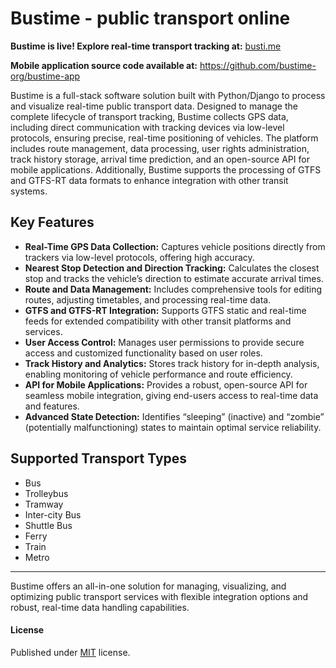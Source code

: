 # Bustime - public transport online

**Bustime is live! Explore real-time transport tracking at:** [busti.me](https://busti.me/)

**Mobile application source code available at:** https://github.com/bustime-org/bustime-app

Bustime is a full-stack software solution built with Python/Django to process and visualize real-time public transport data. Designed to manage the complete lifecycle of transport tracking, Bustime collects GPS data, including direct communication with tracking devices via low-level protocols, ensuring precise, real-time positioning of vehicles. The platform includes route management, data processing, user rights administration, track history storage, arrival time prediction, and an open-source API for mobile applications. Additionally, Bustime supports the processing of GTFS and GTFS-RT data formats to enhance integration with other transit systems.

## Key Features

- **Real-Time GPS Data Collection:** Captures vehicle positions directly from trackers via low-level protocols, offering high accuracy.
- **Nearest Stop Detection and Direction Tracking:** Calculates the closest stop and tracks the vehicle’s direction to estimate accurate arrival times.
- **Route and Data Management:** Includes comprehensive tools for editing routes, adjusting timetables, and processing real-time data.
- **GTFS and GTFS-RT Integration:** Supports GTFS static and real-time feeds for extended compatibility with other transit platforms and services.
- **User Access Control:** Manages user permissions to provide secure access and customized functionality based on user roles.
- **Track History and Analytics:** Stores track history for in-depth analysis, enabling monitoring of vehicle performance and route efficiency.
- **API for Mobile Applications:** Provides a robust, open-source API for seamless mobile integration, giving end-users access to real-time data and features.
- **Advanced State Detection:** Identifies “sleeping” (inactive) and “zombie” (potentially malfunctioning) states to maintain optimal service reliability.

## Supported Transport Types

- Bus
- Trolleybus
- Tramway
- Inter-city Bus
- Shuttle Bus
- Ferry
- Train
- Metro

---

Bustime offers an all-in-one solution for managing, visualizing, and optimizing public transport services with flexible integration options and robust, real-time data handling capabilities.

#### License
Published under [MIT](LICENSE) license.
